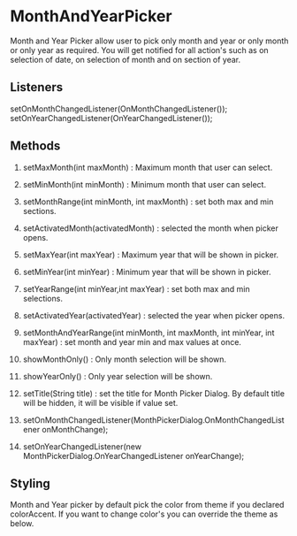 # MonthAndYearPicker

Month and Year Picker allow user to pick only month and year or only month or only year as required. You will get notified for all action's such as on selection of date, on selection of month and on section of year.


## Listeners
setOnMonthChangedListener(OnMonthChangedListener());
setOnYearChangedListener(OnYearChangedListener());

## Methods

1. setMaxMonth(int maxMonth) :  Maximum month that user can select.
2. setMinMonth(int minMonth) :  Minimum month that user can select.
3. setMonthRange(int minMonth, int maxMonth) : set both max and min sections.
4. setActivatedMonth(activatedMonth) : selected the month when picker opens.

5. setMaxYear(int maxYear) : Maximum year that will be shown in picker.
6. setMinYear(int minYear) : Minimum year that will be shown in picker.
7. setYearRange(int minYear,int maxYear) : set both max and min selections.
8. setActivatedYear(activatedYear) : selected the year when picker opens.

9. setMonthAndYearRange(int minMonth, int maxMonth, int minYear, int maxYear) : set month and year min and max values at once.

10. showMonthOnly() : Only month selection will be shown.
11. showYearOnly() : Only year selection will be shown.

12. setTitle(String title) : set the title for Month Picker Dialog. By default title will be hidden, it will be visible if value set.

13. setOnMonthChangedListener(MonthPickerDialog.OnMonthChangedListener onMonthChange);
14. setOnYearChangedListener(new MonthPickerDialog.OnYearChangedListener onYearChange);


## Styling

Month and Year picker by default pick the color from theme if you declared colorAccent. If you want to change color's you can override the theme as below.

 <style name="MonthPickerDialogStyle" >
        <item name="monthBgColor">@color/bgColor</item>
        <item name="monthBgSelectedColor">@color/colorAccent</item>
        <item name="monthFontColorSelected">@color/selectionColor</item>
        <item name="monthFontColorNormal">@color/bgColor</item>
        <item name="monthFontColorDisabled">@color/bgColor</item>

        <item name="headerBgColor">@color/colorAccent</item>
        <item name="headerFontColorSelected">#fff</item>
        <item name="headerFontColorNormal">#85FFFFFF</item>
        <item name="headerTitleColor">#fff</item>

        <item name="dialogActionButtonColor">@color/colorAccent</item>
</style>





